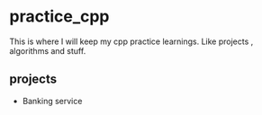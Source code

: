 # practice_cpp
This is where I will keep my cpp practice learnings.
Like projects , algorithms and stuff.

## projects
* Banking service
